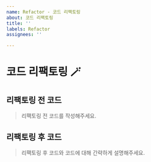 ```yaml
---
name: Refactor - 코드 리팩토링
about: 코드 리팩토링
title: ''
labels: Refactor
assignees: ''

---
```


# 코드 리팩토링 🪄
## 리팩토링 전 코드 
> 리팩토링 전 코드를 작성해주세요.

## 리팩토링 후 코드
> 리팩토링 후 코드와 코드에 대해 간략하게 설명해주세요.
